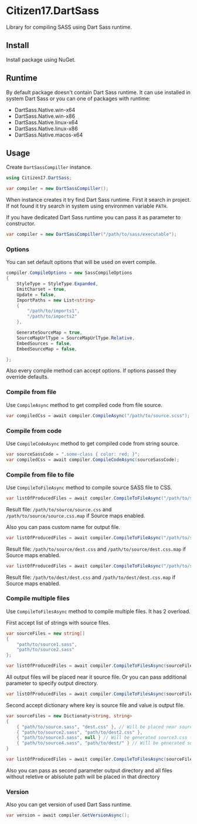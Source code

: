 # Citizen17.DartSass
Library for compiling SASS using Dart Sass runtime.

## Install

Install package using NuGet.

## Runtime

By default package doesn't contain Dart Sass runtime. It can use installed in system Dart Sass or you can one of packages with runtime:
 * DartSass.Native.win-x64
 * DartSass.Native.win-x86
 * DartSass.Native.linux-x64
 * DartSass.Native.linux-x86
 * DartSass.Native.macos-x64

## Usage

Create `DartSassCompiller` instance.

```csharp
using Citizen17.DartSass;

var compiler = new DartSassCompiller();
```

When instance creates it try find Dart Sass runtime. First it search in project. If not found it try search in system using environmen variable `PATH`.

If you have dedicated Dart Sass runtime you can pass it as parameter to constructor.

```csharp
var compiler = new DartSassCompiller("/path/to/sass/executable");
``` 

### Options
You can set default options that will be used on evert compile.
```csharp
compiler.CompileOptions = new SassCompileOptions
{
    StyleType = StyleType.Expanded,
    EmitCharset = true,
    Update = false,
    ImportPaths = new List<string>
    {
        "/path/to/imports1",
        "/path/to/imports2"
    },

    GenerateSourceMap = true,
    SourceMapUrlType = SourceMapUrlType.Relative,
    EmbedSources = false,
    EmbedSourceMap = false,

};
```

Also every compile method can accept options. If options passed they override defaults.

### Compile from file

Use `CompileAsync` method to get compiled code from file source.
```csharp
var compiledCss = await compiler.CompileAsync("/path/to/source.scss");
```

### Compile from code

Use `CompileCodeAsync` method to get compiled code from string source.

```csharp
var sourceSassCode = ".some-class { color: red; }";
var compiledCss = await compiler.CompileCodeAsync(sourceSassCode);
```

### Compile from file to file

Use `CompileToFileAsync` method to compile source SASS file to CSS.

```csharp
var listOfProducedFiles = await compiler.CompileToFileAsync("/path/to/source/source.scss");
```
Result file: `/path/to/source/source.css` and `/path/to/source/source.css.map` if Source maps enabled.

Also you can pass custom name for output file.

```csharp
var listOfProducedFiles = await compiler.CompileToFileAsync("/path/to/source/source.scss", "dest.css");
```

Result file: `/path/to/source/dest.css` and `/path/to/source/dest.css.map` if Source maps enabled.


```csharp
var listOfProducedFiles = await compiler.CompileToFileAsync("/path/to/source/source.scss", "/path/to/dest/dest.css");
```

Result file: `/path/to/dest/dest.css` and `/path/to/dest/dest.css.map` if Source maps enabled.

### Compile multiple files

Use `CompileToFilesAsync` method to compile multiple files.
It has 2 overload.

First accept list of strings with source files.

```csharp
var sourceFiles = new string[]
{
    "path/to/source1.sass",
    "path/to/source2.sass"
};

var listOfProducedFiles = await compiler.CompileToFilesAsync(sourceFiles);
```

All output files will be placed near it source file. Or you can pass additional parameter to specify output directory.

```csharp
var listOfProducedFiles = await compiler.CompileToFilesAsync(sourceFiles, "/path/to/dest");
```

Second accept dictionary where key is source file and value is output file.

```csharp
var sourceFiles = new Dictionaty<string, string>
{
    { "path/to/source.sass", "dest.css" }, // Will be placed near source file
    { "path/to/source2.sass", "path/to/dest2.css" },
    { "path/to/source3.sass", null } // Will be generated source3.css file and placed near source file
    { "path/to/source4.sass", "path/to/dest/" } // Will be generated source4.css file and placed in path/to/dest/
}

var listOfProducedFiles = await compiler.CompileToFilesAsync(sourceFiles);
```

Also you can pass as second parameter output directory and all files without reletive or ablsolute path will be placed in that directory

### Version

Also you can get version of used Dart Sass runtime.

```csharp
var version = await compiler.GetVersionAsync();
```